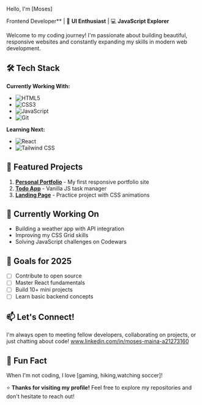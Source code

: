  Hello, I'm [Moses]

 Frontend Developer** | 🎨 **UI Enthusiast** | 💻 **JavaScript Explorer**

Welcome to my coding journey! I'm passionate about building beautiful, responsive websites and constantly expanding my skills in modern web development.

## 🛠️ Tech Stack

**Currently Working With:**
- ![HTML5](https://img.shields.io/badge/-HTML5-E34F26?logo=html5&logoColor=white)
- ![CSS3](https://img.shields.io/badge/-CSS3-1572B6?logo=css3&logoColor=white)
- ![JavaScript](https://img.shields.io/badge/-JavaScript-F7DF1E?logo=javascript&logoColor=black)
- ![Git](https://img.shields.io/badge/-Git-F05032?logo=git&logoColor=white)

**Learning Next:**
- ![React](https://img.shields.io/badge/-React-61DAFB?logo=react&logoColor=black)
- ![Tailwind CSS](https://img.shields.io/badge/-Tailwind_CSS-38B2AC?logo=tailwind-css&logoColor=white)

## 🚀 Featured Projects

1. **[Personal Portfolio](https://github.com/yourusername/portfolio)** - My first responsive portfolio site
2. **[Todo App](https://github.com/yourusername/todo-app)** - Vanilla JS task manager
3. **[Landing Page](https://github.com/yourusername/landing-page)** - Practice project with CSS animations

## 📌 Currently Working On
- Building a weather app with API integration
- Improving my CSS Grid skills
- Solving JavaScript challenges on Codewars

## 🌱 Goals for 2025
- [ ] Contribute to open source
- [ ] Master React fundamentals
- [ ] Build 10+ mini projects
- [ ] Learn basic backend concepts

## 📫 Let's Connect!
I'm always open to meeting fellow developers, collaborating on projects, or just chatting about code!
www.linkedin.com/in/moses-maina-a21273160

## 🎯 Fun Fact
When I'm not coding, I love [gaming, hiking,watching soccer]!

⭐ **Thanks for visiting my profile!** Feel free to explore my repositories and don't hesitate to reach out!
